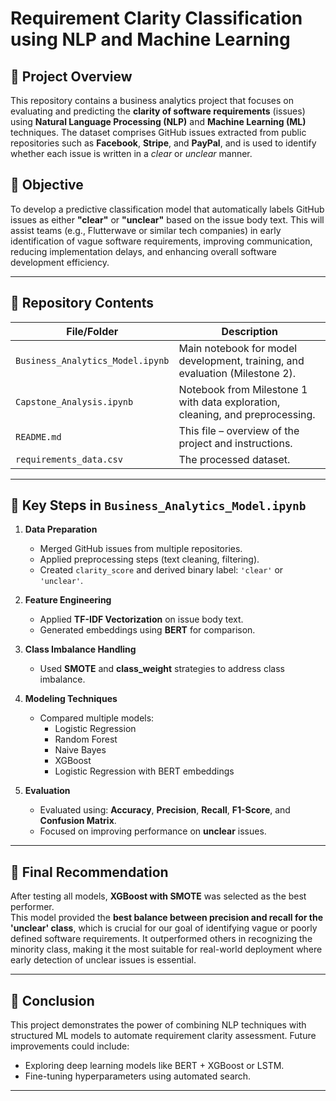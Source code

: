 # Requirement Clarity Classification using NLP and Machine Learning

## 📘 Project Overview

This repository contains a business analytics project that focuses on evaluating and predicting the **clarity of software requirements** (issues) using **Natural Language Processing (NLP)** and **Machine Learning (ML)** techniques. The dataset comprises GitHub issues extracted from public repositories such as **Facebook**, **Stripe**, and **PayPal**, and is used to identify whether each issue is written in a *clear* or *unclear* manner.

## 🎯 Objective

To develop a predictive classification model that automatically labels GitHub issues as either **"clear"** or **"unclear"** based on the issue body text. This will assist teams (e.g., Flutterwave or similar tech companies) in early identification of vague software requirements, improving communication, reducing implementation delays, and enhancing overall software development efficiency.

---

## 📁 Repository Contents

| File/Folder                    | Description |
|-------------------------------|-------------|
| `Business_Analytics_Model.ipynb` | Main notebook for model development, training, and evaluation (Milestone 2). |
| `Capstone_Analysis.ipynb`  | Notebook from Milestone 1 with data exploration, cleaning, and preprocessing. |
| `README.md`                   | This file – overview of the project and instructions. |
| `requirements_data.csv`                       | The processed dataset. |

---

## 🔧 Key Steps in `Business_Analytics_Model.ipynb`

1. **Data Preparation**
   - Merged GitHub issues from multiple repositories.
   - Applied preprocessing steps (text cleaning, filtering).
   - Created `clarity_score` and derived binary label: `'clear'` or `'unclear'`.

2. **Feature Engineering**
   - Applied **TF-IDF Vectorization** on issue body text.
   - Generated embeddings using **BERT** for comparison.

3. **Class Imbalance Handling**
   - Used **SMOTE** and **class_weight** strategies to address class imbalance.

4. **Modeling Techniques**
   - Compared multiple models:
     - Logistic Regression
     - Random Forest
     - Naive Bayes
     - XGBoost
     - Logistic Regression with BERT embeddings

5. **Evaluation**
   - Evaluated using: **Accuracy**, **Precision**, **Recall**, **F1-Score**, and **Confusion Matrix**.
   - Focused on improving performance on **unclear** issues.

---

## 🧠 Final Recommendation

After testing all models, **XGBoost with SMOTE** was selected as the best performer.  
This model provided the **best balance between precision and recall for the 'unclear' class**, which is crucial for our goal of identifying vague or poorly defined software requirements. It outperformed others in recognizing the minority class, making it the most suitable for real-world deployment where early detection of unclear issues is essential.

---

## 📝 Conclusion

This project demonstrates the power of combining NLP techniques with structured ML models to automate requirement clarity assessment. Future improvements could include:

- Exploring deep learning models like BERT + XGBoost or LSTM.
- Fine-tuning hyperparameters using automated search.
  
---
